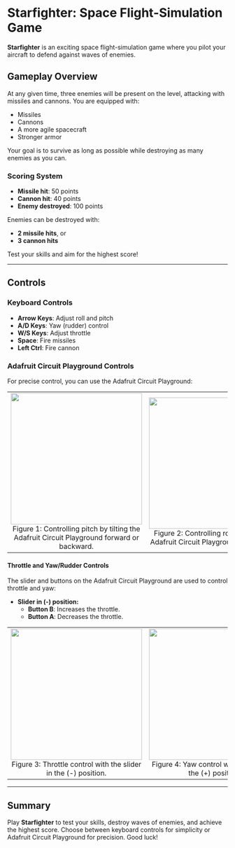 # Starfighter: Space Flight-Simulation Game

**Starfighter** is an exciting space flight-simulation game where you pilot your aircraft to defend against waves of enemies. 

## Gameplay Overview
At any given time, three enemies will be present on the level, attacking with missiles and cannons. You are equipped with:
- Missiles
- Cannons
- A more agile spacecraft
- Stronger armor

Your goal is to survive as long as possible while destroying as many enemies as you can.

### Scoring System
- **Missile hit**: 50 points  
- **Cannon hit**: 40 points  
- **Enemy destroyed**: 100 points  

Enemies can be destroyed with:
- **2 missile hits**, or  
- **3 cannon hits**  

Test your skills and aim for the highest score!

---

## Controls

### Keyboard Controls
- **Arrow Keys**: Adjust roll and pitch  
- **A/D Keys**: Yaw (rudder) control  
- **W/S Keys**: Adjust throttle  
- **Space**: Fire missiles  
- **Left Ctrl**: Fire cannon  

### Adafruit Circuit Playground Controls
For precise control, you can use the Adafruit Circuit Playground:

<div align="center">

<table>
<tr>
<td align="center">
<img src="https://github.com/user-attachments/assets/3e2acf3e-7ec1-42dd-ac47-97b876746d3e" width="300">
<br>
Figure 1: Controlling pitch by tilting the Adafruit Circuit Playground forward or backward.
</td>
<td align="center">
<img src="https://github.com/user-attachments/assets/10ce97eb-27b1-4923-b2a4-57c792c0a2e9" width="300">
<br>
Figure 2: Controlling roll by tilting the Adafruit Circuit Playground left or right.
</td>
</tr>
</table>

</div>

#### Throttle and Yaw/Rudder Controls
The slider and buttons on the Adafruit Circuit Playground are used to control throttle and yaw:

- **Slider in (-) position:**
  - **Button B**: Increases the throttle.
  - **Button A**: Decreases the throttle.

<div align="center">

<table>
<tr>
<td align="center">
<img src="https://github.com/user-attachments/assets/5c9daca9-ec98-4256-aec8-2641afcab9ed" width="300">
<br>
Figure 3: Throttle control with the slider in the (-) position.
</td>
<td align="center">
<img src="https://github.com/user-attachments/assets/e6f64769-b98e-4dd4-8606-295f8ca32e76" width="300">
<br>
Figure 4: Yaw control with the slider in the (+) position.
</td>
</tr>
</table>

</div>

---

## Summary
Play **Starfighter** to test your skills, destroy waves of enemies, and achieve the highest score. Choose between keyboard controls for simplicity or Adafruit Circuit Playground for precision. Good luck!
